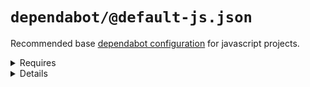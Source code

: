 # `dependabot/@default-js.json`

Recommended base [dependabot configuration](https://dependabot.com/) for javascript projects.

<!---0--><details>
<!---0--><summary>Requires</summary>

- dependabot
- github
- javascript

<!---0--></details>

<!---0--><details>
<!---0--><summary>Details</summary>

## dependabot/js-instant

_Updating `.dependabot/config.yml` using `overwrite`._

- Configure dependabot to instantly merge javascript dependency updates into the `dev` branch.

<!---1--><details>
<!---1--><summary>Requires</summary>

- dependabot
- github
- javascript

<!---1--></details>

</details>


